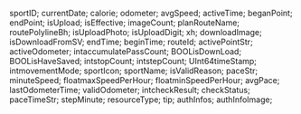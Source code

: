 sportID;
currentDate;
calorie;
odometer;
avgSpeed;
activeTime;
beganPoint;
endPoint;
isUpload;
isEffective;
imageCount;
planRouteName;
routePolylineBh;
isUploadPhoto;
isUploadDigit;
xh;
downloadImage;
isDownloadFromSV;
endTime;
beginTime;
routeId;
activePointStr;
activeOdometer;
intaccumulatePassCount;
BOOLisDownLoad;
BOOLisHaveSaved;
intstopCount;
intstepCount;
UInt64timeStamp;
intmovementMode;
sportIcon;
sportName;
isValidReason;
paceStr;
minuteSpeed;
floatmaxSpeedPerHour;
floatminSpeedPerHour;
avgPace;
lastOdometerTime;
validOdometer;
intcheckResult;
checkStatus;
paceTimeStr;
stepMinute;
resourceType;
tip;
authInfos;
authInfoImage;

